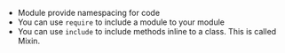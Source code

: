 - Module provide namespacing for code
- You can use `require` to include a module to your module
- You can use `include` to include methods inline to a class. This is called Mixin.

